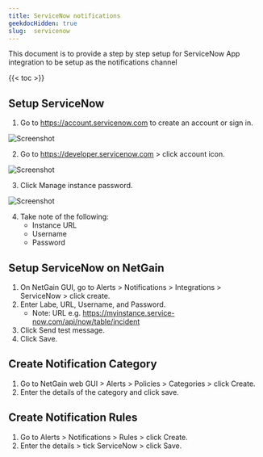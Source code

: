 ```yaml
---
title: ServiceNow notifications
geekdocHidden: true
slug:  servicenow
---
```

This document is to provide a step by step setup for ServiceNow App integration to be setup as the notifications channel

{{< toc >}}

## Setup ServiceNow
1. Go to https://account.servicenow.com to create an account or sign in.

<img src="/modules/alerts/integrations/images/servicenow/sn1.png" alt="Screenshot" style="max-width: 400px">

2. Go to https://developer.servicenow.com > click account icon.

<img src="/modules/alerts/integrations/images/servicenow/sn2.png" alt="Screenshot" style="max-width: 600px">

3. Click Manage instance password.

<img src="/modules/alerts/integrations/images/servicenow/sn3.png" alt="Screenshot" style="max-width: 400px">

4. Take note of the following:
    *	Instance URL
    *	Username
    *	Password

## Setup ServiceNow on NetGain
1. On NetGain GUI, go to Alerts > Notifications > Integrations > ServiceNow > click create.
2. Enter Labe, URL, Username, and Password.
    * Note: URL e.g. https://myinstance.service-now.com/api/now/table/incident
3. Click Send test message.
4. Click Save.

## Create Notification Category
1. Go to NetGain web GUI >  Alerts > Policies > Categories > click Create.
2. Enter the details of the category and click save.

## Create Notification Rules
1. Go to Alerts > Notifications > Rules > click Create.
2. Enter the details > tick ServiceNow > click Save.